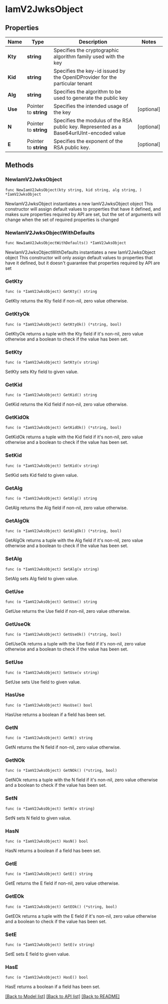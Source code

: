 # IamV2JwksObject

## Properties

Name | Type | Description | Notes
------------ | ------------- | ------------- | -------------
**Kty** | **string** | Specifies the cryptographic algorithm family used with the key | 
**Kid** | **string** | Specifies the key-id issued by the OpenIDProvider for the particular tenant | 
**Alg** | **string** | Specifies the algorithm to be used to generate the public key | 
**Use** | Pointer to **string** | Specifies the intended usage of the key | [optional] 
**N** | Pointer to **string** | Specifies the modulus of the RSA public key. Represented as a Base64urlUInt-encoded value | [optional] 
**E** | Pointer to **string** | Specifies the exponent of the RSA public key. | [optional] 

## Methods

### NewIamV2JwksObject

`func NewIamV2JwksObject(kty string, kid string, alg string, ) *IamV2JwksObject`

NewIamV2JwksObject instantiates a new IamV2JwksObject object
This constructor will assign default values to properties that have it defined,
and makes sure properties required by API are set, but the set of arguments
will change when the set of required properties is changed

### NewIamV2JwksObjectWithDefaults

`func NewIamV2JwksObjectWithDefaults() *IamV2JwksObject`

NewIamV2JwksObjectWithDefaults instantiates a new IamV2JwksObject object
This constructor will only assign default values to properties that have it defined,
but it doesn't guarantee that properties required by API are set

### GetKty

`func (o *IamV2JwksObject) GetKty() string`

GetKty returns the Kty field if non-nil, zero value otherwise.

### GetKtyOk

`func (o *IamV2JwksObject) GetKtyOk() (*string, bool)`

GetKtyOk returns a tuple with the Kty field if it's non-nil, zero value otherwise
and a boolean to check if the value has been set.

### SetKty

`func (o *IamV2JwksObject) SetKty(v string)`

SetKty sets Kty field to given value.


### GetKid

`func (o *IamV2JwksObject) GetKid() string`

GetKid returns the Kid field if non-nil, zero value otherwise.

### GetKidOk

`func (o *IamV2JwksObject) GetKidOk() (*string, bool)`

GetKidOk returns a tuple with the Kid field if it's non-nil, zero value otherwise
and a boolean to check if the value has been set.

### SetKid

`func (o *IamV2JwksObject) SetKid(v string)`

SetKid sets Kid field to given value.


### GetAlg

`func (o *IamV2JwksObject) GetAlg() string`

GetAlg returns the Alg field if non-nil, zero value otherwise.

### GetAlgOk

`func (o *IamV2JwksObject) GetAlgOk() (*string, bool)`

GetAlgOk returns a tuple with the Alg field if it's non-nil, zero value otherwise
and a boolean to check if the value has been set.

### SetAlg

`func (o *IamV2JwksObject) SetAlg(v string)`

SetAlg sets Alg field to given value.


### GetUse

`func (o *IamV2JwksObject) GetUse() string`

GetUse returns the Use field if non-nil, zero value otherwise.

### GetUseOk

`func (o *IamV2JwksObject) GetUseOk() (*string, bool)`

GetUseOk returns a tuple with the Use field if it's non-nil, zero value otherwise
and a boolean to check if the value has been set.

### SetUse

`func (o *IamV2JwksObject) SetUse(v string)`

SetUse sets Use field to given value.

### HasUse

`func (o *IamV2JwksObject) HasUse() bool`

HasUse returns a boolean if a field has been set.

### GetN

`func (o *IamV2JwksObject) GetN() string`

GetN returns the N field if non-nil, zero value otherwise.

### GetNOk

`func (o *IamV2JwksObject) GetNOk() (*string, bool)`

GetNOk returns a tuple with the N field if it's non-nil, zero value otherwise
and a boolean to check if the value has been set.

### SetN

`func (o *IamV2JwksObject) SetN(v string)`

SetN sets N field to given value.

### HasN

`func (o *IamV2JwksObject) HasN() bool`

HasN returns a boolean if a field has been set.

### GetE

`func (o *IamV2JwksObject) GetE() string`

GetE returns the E field if non-nil, zero value otherwise.

### GetEOk

`func (o *IamV2JwksObject) GetEOk() (*string, bool)`

GetEOk returns a tuple with the E field if it's non-nil, zero value otherwise
and a boolean to check if the value has been set.

### SetE

`func (o *IamV2JwksObject) SetE(v string)`

SetE sets E field to given value.

### HasE

`func (o *IamV2JwksObject) HasE() bool`

HasE returns a boolean if a field has been set.


[[Back to Model list]](../README.md#documentation-for-models) [[Back to API list]](../README.md#documentation-for-api-endpoints) [[Back to README]](../README.md)


